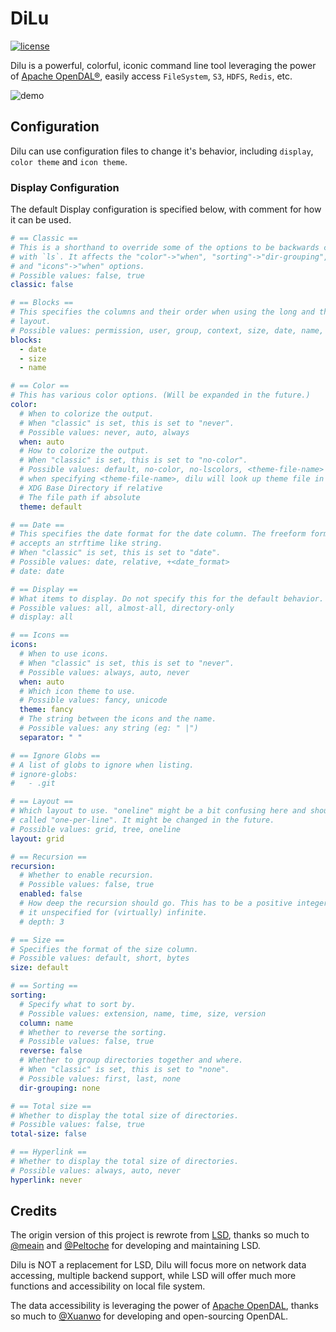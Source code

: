 # DiLu

[![license](http://img.shields.io/badge/license-Apache%20v2-blue.svg)](https://raw.githubusercontent.com/zwpaper/dilu/master/LICENSE)

Dilu is a powerful, colorful, iconic command line tool leveraging the power of [Apache OpenDAL®](https://github.com/apache/incubator-opendal), easily access `FileSystem`, `S3`, `HDFS`, `Redis`, etc.

![demo](./images/demo-fs.jpg)

## Configuration

Dilu can use configuration files to change it's behavior,
including `display`, `color theme` and `icon theme`.

### Display Configuration

The default Display configuration is specified below,
with comment for how it can be used.

```yaml
# == Classic ==
# This is a shorthand to override some of the options to be backwards compatible
# with `ls`. It affects the "color"->"when", "sorting"->"dir-grouping", "date"
# and "icons"->"when" options.
# Possible values: false, true
classic: false

# == Blocks ==
# This specifies the columns and their order when using the long and the tree
# layout.
# Possible values: permission, user, group, context, size, date, name, inode
blocks:
  - date
  - size
  - name

# == Color ==
# This has various color options. (Will be expanded in the future.)
color:
  # When to colorize the output.
  # When "classic" is set, this is set to "never".
  # Possible values: never, auto, always
  when: auto
  # How to colorize the output.
  # When "classic" is set, this is set to "no-color".
  # Possible values: default, no-color, no-lscolors, <theme-file-name>
  # when specifying <theme-file-name>, dilu will look up theme file in
  # XDG Base Directory if relative
  # The file path if absolute
  theme: default

# == Date ==
# This specifies the date format for the date column. The freeform format
# accepts an strftime like string.
# When "classic" is set, this is set to "date".
# Possible values: date, relative, +<date_format>
# date: date

# == Display ==
# What items to display. Do not specify this for the default behavior.
# Possible values: all, almost-all, directory-only
# display: all

# == Icons ==
icons:
  # When to use icons.
  # When "classic" is set, this is set to "never".
  # Possible values: always, auto, never
  when: auto
  # Which icon theme to use.
  # Possible values: fancy, unicode
  theme: fancy
  # The string between the icons and the name.
  # Possible values: any string (eg: " |")
  separator: " "

# == Ignore Globs ==
# A list of globs to ignore when listing.
# ignore-globs:
#   - .git

# == Layout ==
# Which layout to use. "oneline" might be a bit confusing here and should be
# called "one-per-line". It might be changed in the future.
# Possible values: grid, tree, oneline
layout: grid

# == Recursion ==
recursion:
  # Whether to enable recursion.
  # Possible values: false, true
  enabled: false
  # How deep the recursion should go. This has to be a positive integer. Leave
  # it unspecified for (virtually) infinite.
  # depth: 3

# == Size ==
# Specifies the format of the size column.
# Possible values: default, short, bytes
size: default

# == Sorting ==
sorting:
  # Specify what to sort by.
  # Possible values: extension, name, time, size, version
  column: name
  # Whether to reverse the sorting.
  # Possible values: false, true
  reverse: false
  # Whether to group directories together and where.
  # When "classic" is set, this is set to "none".
  # Possible values: first, last, none
  dir-grouping: none

# == Total size ==
# Whether to display the total size of directories.
# Possible values: false, true
total-size: false

# == Hyperlink ==
# Whether to display the total size of directories.
# Possible values: always, auto, never
hyperlink: never
```


## Credits

The origin version of this project is rewrote from [LSD](https://github.com/lsd-rs/lsd),
thanks so much to [@meain](https://github.com/meain) and [@Peltoche](https://github.com/Peltoche)
for developing and maintaining LSD.

Dilu is NOT a replacement for LSD, Dilu will focus more on network data accessing, multiple backend support,
while LSD will offer much more functions and accessibility on local file system.

The data accessibility is leveraging the power of [Apache OpenDAL](https://github.com/apache/incubator-opendal),
thanks so much to [@Xuanwo](https://github.com/Xuanwo) for developing and open-sourcing OpenDAL.
